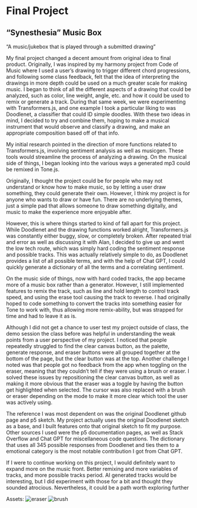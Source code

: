 # Final Project
## “Synesthesia” Music Box

“A music/jukebox that is played through a submitted drawing”

My final project changed a decent amount from original idea to final product. Originally, I was inspired by my harmony project from Code of Music where I used a user’s drawing to trigger different chord progressions, and following some class feedback, felt that the idea of interpreting the drawings in more depth could be used on a much greater scale for making music. I began to think of all the different aspects of a drawing that could be analyzed, such as color, line weight, angle, etc. and how it could be used to remix or generate a track. During that same week, we were experimenting with Transformers.js, and one example I took a particular liking to was Doodlenet, a classifier that could ID simple doodles. With these two ideas in mind, I decided to try and combine them, hoping to make a musical instrument that would observe and classify a drawing, and make an appropriate composition based off of that info. 

My initial research pointed in the direction of more functions related to Transformers.js, involving sentiment analysis as well as musicgen. These tools would streamline the process of analyzing a drawing. On the musical side of things, I began looking into the various ways a generated mp3 could be remixed in Tone.js. 

Originally, I thought the project could be for people who may not understand or know how to make music, so by letting a user draw something, they could generate their own. However, I think my project is for anyone who wants to draw or have fun. There are no underlying themes, just a simple pad that allows someone to draw something digitally, and music to make the experience more enjoyable after. 

However, this is where things started to kind of fall apart for this project. While Doodlenet and the drawing functions worked alright, Transformers.js was constantly either buggy, slow, or completely broken. After repeated trial and error as well as discussing it with Alan, I decided to give up and went the low tech route, which was simply hard coding the sentiment response and possible tracks. This was actually relatively simple to do, as Doodlenet provides a list of all possible terms, and with the help of Chat GPT, I could quickly generate a dictionary of all the terms and a correlating sentiment. 

On the music side of things, now with hard coded tracks, the app became more of a music box rather than a generator. However, I still implemented features to remix the track, such as line and hold length to control track speed, and using the erase tool causing the track to reverse. I had originally hoped to code something to convert the tracks into something easier for Tone to work with, thus allowing more remix-ability, but was strapped for time and had to leave it as is. 

Although I did not get a chance to user test my project outside of class, the demo session the class before was helpful in understanding the weak points from a user perspective of my project. I noticed that people repeatedly struggled to find the clear canvas button, as the palette, generate response, and eraser buttons were all grouped together at the bottom of the page, but the clear button was at the top. Another challenge I noted was that people got no feedback from the app when toggling on the eraser, meaning that they couldn’t tell if they were using a brush or eraser. I solved these issues by repositioning the clear canvas button, as well as making it more obvious that the eraser was a toggle by having the button get highlighted when selected. The cursor was also replaced with a brush or eraser depending on the mode to make it more clear which tool the user was actively using. 

The reference I was most dependent on was the original Doodlenet github page and p5 sketch. My project actually uses the original Doodlenet sketch as a base, and I built features onto that original sketch to fit my purpose. Other sources I used were the p5 documentation pages, as well as Stack Overflow and Chat GPT for miscellaneous code questions. The dictionary that uses all 345 possible responses from Doodlenet and ties them to a emotional category is the most notable contribution I got from Chat GPT. 

If I were to continue working on this project, I would definitely want to expand more on the music front. Better remixing and more variables of tracks, and more possible tracks period. AI generated tracks would be interesting, but I did experiment with those for a bit and thought they sounded atrocious. Nevertheless, it could be a path worth exploring further



Assets:
![eraser](https://github.com/user-attachments/assets/8b928021-4ea5-4a0f-ac5d-c2819a594025) ![brush](https://github.com/user-attachments/assets/ff6833c9-0025-49b5-9cf7-af127785a738)
